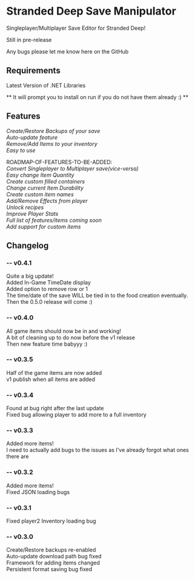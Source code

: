 # Stranded Deep Save Manipulator

Singleplayer/Multiplayer Save Editor for Stranded Deep!

Still in pre-release

Any bugs please let me know here on the GitHub


## Requirements

Latest Version of .NET Libraries

** It will prompt you to install on run if you do not have them already :) **


## Features

*Create/Restore Backups of your save*  
*Auto-update feature*  
*Remove/Add Items to your inventory*  
*Easy to use*  

ROADMAP-OF-FEATURES-TO-BE-ADDED:  
*Convert Singleplayer to Multiplayer save(vice-versa)*  
*Easy change Item Quantity*  
*Create custom filled containers*  
*Change current Item Durability*  
*Create custom item names*  
*Add/Remove Effects from player*  
*Unlock recipes*  
*Improve Player Stats*  
*Full list of features/items coming soon*  
*Add support for custom items*  

## Changelog  
### -- v0.4.1  
Quite a big update!  
Added In-Game TimeDate display  
Added option to remove row or 1  
The time/date of the save WILL be tied in to the food creation eventually.  
Then the 0.5.0 release will come :)    

### -- v0.4.0    
All game items should now be in and working!  
A bit of cleaning up to do now before the v1 release  
Then new feature time babyyy :)  

### -- v0.3.5  
Half of the game items are now added  
v1 publish when all items are added  

### -- v0.3.4  
Found at bug right after the last update  
Fixed bug allowing player to add more to a full inventory  

### -- v0.3.3    
Added more items!  
I need to actually add bugs to the issues as I've already forgot what ones there are  

### -- v0.3.2  
Added more items!  
Fixed JSON loading bugs

### -- v0.3.1  
Fixed player2 Inventory loading bug  

### -- v0.3.0  
Create/Restore backups re-enabled  
Auto-update download path bug fixed  
Framework for adding items changed  
Persistent format saving bug fixed  
